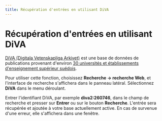 ```yaml
---
title: Récupération d'entrées en utilisant DiVA
---
```


# Récupération d'entrées en utilisant DiVA

[DiVA (Digitala Vetenskapliga Arkivet)](http://www.diva-portal.org/) est une base de données de publications provenant d'environ [30 universités et établissements d'enseignement supérieur suédois](http://www.diva-portal.org/smash/aboutdiva.jsf).

Pour utiliser cette fonction, choisissez **Recherche -&gt; recherche Web**, et l'interface de recherche s'affichera dans le panneau latéral. Sélectionnez **DiVA** dans le menu déroulant.

Entrer l'identifiant DiVA, par exemple **diva2:260746**, dans le champ de recherche et presser sur **Entrer** ou sur le bouton **Recherche**. L'entrée sera récupérée et ajoutée à votre base actuellement active. En cas de survenue d'une erreur, elle s'affichera dans une fenêtre.
